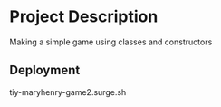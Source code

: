 # Project Description

Making a simple game using classes and constructors

## Deployment

tiy-maryhenry-game2.surge.sh
